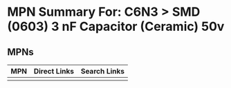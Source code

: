 



# MPN Summary For: C6N3 > SMD (0603) 3 nF Capacitor (Ceramic) 50v

## MPNs
  

|MPN|Direct Links|Search Links|
| :--- | :--- | :--- |
||||
